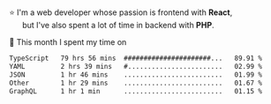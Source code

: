 ⭐ I'm a web developer whose passion is frontend with <b>React</b>,<br/>
&nbsp; &nbsp; &nbsp; but I've also spent a lot of time in backend with <b>PHP</b>.

📅 This month I spent my time on

<!--START_SECTION:waka-->

```txt
TypeScript   79 hrs 56 mins  ######################...   89.91 %
YAML         2 hrs 39 mins   #........................   02.99 %
JSON         1 hr 46 mins    .........................   01.99 %
Other        1 hr 29 mins    .........................   01.67 %
GraphQL      1 hr 1 min      .........................   01.15 %
```

<!--END_SECTION:waka-->
